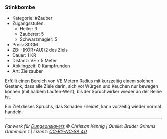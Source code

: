 ### Stinkbombe

- Kategorie: #Zauber
- Zugangsstufen:
  - Heiler: 3
  - Zauberer: 5
  - Schwarzmagier: 5
- Preis: 80GM
- ZB: -(KÖR+AU)/2 des Ziels
- Dauer: 1 KR
- Distanz: VE x 5 Meter
- Abklingzeit: 0 Kampfrunden
- Art: Zielzauber

Erfüllt einen Bereich von VE Metern Radius mit kurzzeitig einem solchen Gestank, dass alle Ziele darin, sich vor Würgen und Keuchen nur bewegen können (mit halbem Laufen-Wert), bis der Spruchwirker wieder an der Reihe ist.

Ein Ziel dieses Spruchs, das Schaden erleidet, kann vorzeitig wieder normal handeln.

---

_Fanwerk für [Dungeonslayers](https://www.dungeonslayers.net/) © Christian Kennig | Quelle: Bruder Grimms Grimmoire 1 | Lizenz: [CC-BY-NC-SA 4.0](https://creativecommons.org/licenses/by-nc-sa/4.0/deed.de)_
